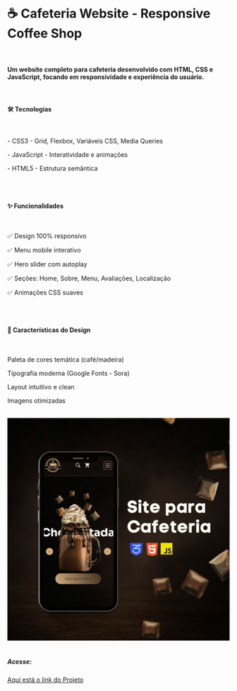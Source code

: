 <h1>☕ Cafeteria Website - Responsive Coffee Shop</h1>
<br>
<h4>Um website completo para cafeteria desenvolvido com HTML, CSS e JavaScript, focando em responsividade e experiência do usuário.</h4>
<br>
<h4>🛠️ Tecnologias</h4>
<br>
<p>- CSS3 - Grid, Flexbox, Variáveis CSS, Media Queries</p>
<p>- JavaScript - Interatividade e animações</p>
<p>- HTML5 - Estrutura semântica</p>
<br>
<br>
<h4>✨ Funcionalidades</h4>
<br>
<p>✅ Design 100% responsivo

✅ Menu mobile interativo

✅ Hero slider com autoplay

✅ Seções: Home, Sobre, Menu, Avaliações, Localização

✅ Animações CSS suaves</p>
<br>
<br>
<h4>🎨 Características do Design</h4>
<br>
<p>Paleta de cores temática (café/madeira)

Tipografia moderna (Google Fonts - Sora)

Layout intuitivo e clean

Imagens otimizadas</p>
<br>
<img src="https://github.com/sidneydevfrontend/Site-de-Cafeteria/blob/main/cafeteria-git.jpg" />
<br>
<br>
<h5>Acesse:</h5>
<a href="https://sidneydevfrontend.github.io/Site-de-Cafeteria/">Aqui está o link do Projeto</a>

